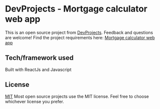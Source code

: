 # DevProjects - Mortgage calculator web app

This is an open source project from [DevProjects](http://www.codementor.io/projects). Feedback and questions are welcome!
Find the project requirements here: [Mortgage calculator web app](https://www.codementor.io/projects/web/mortgage-calculator-web-app-d16bqrq2q3)

## Tech/framework used

Built with ReactJs and Javascript

## License

[MIT](https://choosealicense.com/licenses/mit/)
Most open source projects use the MIT license. Feel free to choose whichever license you prefer.
